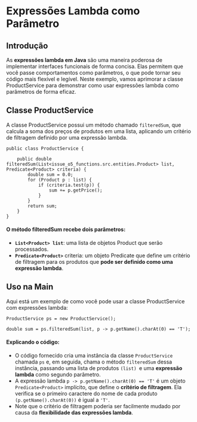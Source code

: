 # Expressões Lambda como Parâmetro

## Introdução

As **expressões lambda em Java** são uma maneira poderosa de implementar interfaces funcionais de forma concisa. Elas permitem que você passe comportamentos como parâmetros, o que pode tornar seu código mais flexível e legível. Neste exemplo, vamos aprimorar a classe ProductService para demonstrar como usar expressões lambda como parâmetros de forma eficaz.

## Classe ProductService

A classe ProductService possui um método chamado `filteredSum`, que calcula a soma dos preços de produtos em uma lista, aplicando um critério de filtragem definido por uma expressão lambda.



    public class ProductService {
    
        public double filteredSum(List<issue_o5_functions.src.entities.Product> list, Predicate<Product> criteria) {
            double sum = 0.0;
            for (Product p : list) {
                if (criteria.test(p)) {
                    sum += p.getPrice();
                }
            }
            return sum;
        }
    }

#### O método filteredSum recebe dois parâmetros:
- **`List<Product> list`**: uma lista de objetos Product que serão processados.
- **`Predicate<Product>`** criteria: um objeto Predicate que define um critério de filtragem para os produtos que **pode ser definido como uma expressão lambda**.

## Uso na Main

Aqui está um exemplo de como você pode usar a classe ProductService com expressões lambda:

    ProductService ps = new ProductService();
            
    double sum = ps.filteredSum(list, p -> p.getName().charAt(0) == 'T');

#### Explicando o código:

- O código fornecido cria uma instância da classe `ProductService `chamada `ps` e, em seguida, chama o método `filteredSum` dessa instância, passando uma lista de produtos `(list) `e uma **expressão lambda** como segundo parâmetro.
- A expressão lambda `p -> p.getName().charAt(0) == 'T'` é um objeto `Predicate<Product>` implícito, que define o **critério de filtragem**. Ela verifica se o primeiro caractere do nome de cada produto `(p.getName().charAt(0))` é igual a `'T'`.
- Note que o critério de filtragem poderia ser facilmente mudado por causa da **flexibilidade das expressões lambda**.